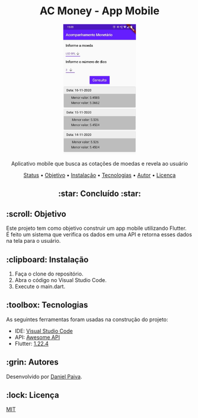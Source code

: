 <h1 align="center">AC Money - App Mobile</h1>

<p align="center">
  <a href="#">
    <img src="screenshot/ac-money.jpeg" height="350" alt="AC Money">
  </a>
</p>
<p align="center">
    Aplicativo mobile que busca as cotações de moedas e revela ao usuário
</p>

<p align="center">
 <a href="#status">Status</a> • 
 <a href="#objetivo">Objetivo</a> •
 <a href="#instalacao">Instalação</a> • 
 <a href="#tecnologias">Tecnologias</a> • 
 <a href="#autor">Autor</a> • 
 <a href="#licenca">Licença</a>
</p>

<h2 align="center" id=status> 
	:star: Concluído :star:
</h2>

<h2 id=objetivo>:scroll: Objetivo</h2>
Este projeto tem como objetivo construir um app mobile utilizando Flutter.<br>
É feito um sistema que verifica os dados em uma API e retorna esses dados na tela para o usuário.

<h2 id=instalacao>:clipboard: Instalação</h2>

1. Faça o clone do repositório.
2. Abra o código no Visual Studio Code.
3. Execute o main.dart.

<h2 id=tecnologias>:toolbox: Tecnologias</h2>

As seguintes ferramentas foram usadas na construção do projeto:

- IDE: <a href="https://code.visualstudio.com/">Visual Studio Code</a>
- API: <a href="https://docs.awesomeapi.com.br/api-de-moedas">Awesome API</a>
- Flutter: <a href="https://flutter.dev/docs/get-started/install">1.22.4</a>

<h2 id=autor>:grin: Autores</h2>

Desenvolvido por <a href="https://www.linkedin.com/in/danhpaiva/" target="_blank">Daniel Paiva</a>.

<h2 id=licenca>:lock: Licença</h2>
<a href="https://github.com/danhpaiva/login-csharp-sqlServer/blob/master/LICENSE" target="_blank">MIT</a>
